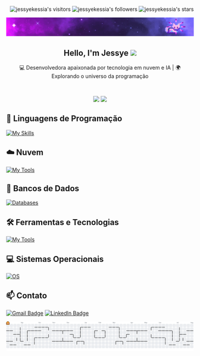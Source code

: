<p align="right">
	<img alt="jessyekessia's visitors" src="https://komarev.com/ghpvc/?username=jessyekessia&color=8c36db&style=flat&label=visitors" />
	<img alt="jessyekessia's followers" src="https://img.shields.io/github/followers/jessyekessia?color=blueviolet" />
	<img alt="jessyekessia's stars" src="https://img.shields.io/github/stars/jessyekessia?color=blueviolet" />
</p>

[![Poster with background image of a galaxy in the colours purple and blue with animated sparkling stars and a pixelated cat.](poster_galaxy-2.gif)](https://www.linkedin.com/in/jessyekessia/)

<h2 align="center">Hello, I'm Jessye <img src="https://media.giphy.com/media/mGcNjsfWAjY5AEZNw6/giphy.gif" width="50"></h2>

<p align="center">
  💻 Desenvolvedora apaixonada por tecnologia em nuvem e IA | 🌍 Explorando o universo da programação
</p>

<br>

<p align="center">
  <img src="https://media3.giphy.com/media/JIX9t2j0ZTN9S/giphy.gif" width="200px" />
  <img src="https://media1.giphy.com/media/v1.Y2lkPTc5MGI3NjExcHY5Nzk4YW1wMmxvcjczbGVhM3FmNDdzY2Q4cTFpeWlldWJibnhqeiZlcD12MV9pbnRlcm5hbF9naWZfYnlfaWQmY3Q9Zw/Sm9AfJRiZofjlrkAAl/giphy.gif" width="200px" />
</p>



## 🚀 Linguagens de Programação

[![My Skills](https://skillicons.dev/icons?i=java,python,javascript,typescript)](https://skillicons.dev)

## ☁️ Nuvem
[![My Tools](https://skillicons.dev/icons?i=azure,aws)](https://skillicons.dev)

## 🎲 Bancos de Dados

[![Databases](https://skillicons.dev/icons?i=postgres,mongodb,mysql)](https://skillicons.dev)

## 🛠️ Ferramentas e Tecnologias

[![My Tools](https://skillicons.dev/icons?i=angular,git,html,css)](https://skillicons.dev)

## 💻 Sistemas Operacionais

[![OS](https://skillicons.dev/icons?i=linux,windows)](https://skillicons.dev)



## 📫 Contato

[![Gmail Badge](https://img.shields.io/badge/-jessyekessia16@gmail.com-D14836?style=for-the-badge&logo=gmail&logoColor=white)](mailto:jessyekessia16@gmail.com)
[![LinkedIn Badge](https://img.shields.io/badge/-Jessye%20Kessia-0077B5?style=for-the-badge&logo=linkedin&logoColor=white)](https://www.linkedin.com/in/jessyekessia/)


<picture>
  <source media="(prefers-color-scheme: dark)" srcset="https://raw.githubusercontent.com/jessyekessia/jessyekessia/output/pacman-contribution-graph-dark.svg">
  <source media="(prefers-color-scheme: light)" srcset="https://raw.githubusercontent.com/jessyekessia/jessyekessia/output/pacman-contribution-graph.svg">
  <img alt="pacman contribution graph" src="https://raw.githubusercontent.com/jessyekessia/jessyekessia/output/pacman-contribution-graph.svg">
</picture>

